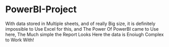 # PowerBI-Project
With data stored in Multiple sheets, and of really Big size, it is definitely impossible to Use Excel for this, and The Power Of PowerBI came to Use here, The Much simple the Report Looks Here the data is Enoiugh Complex to Work With!
